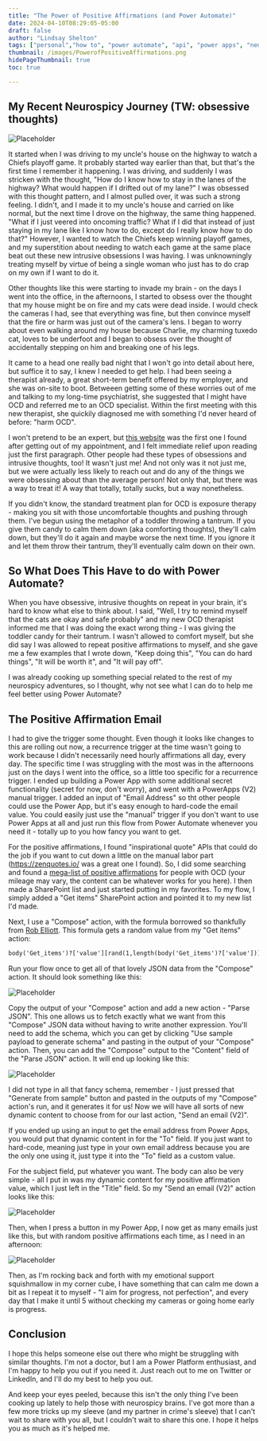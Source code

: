 ```yaml
---
title: "The Power of Positive Affirmations (and Power Automate)"
date: 2024-04-10T08:29:05-05:00
draft: false
author: "Lindsay Shelton"
tags: ["personal","how to", "power automate", "api", "power apps", "neurospicy"]
thumbnail: /images/PowerofPositiveAffirmations.png
hidePageThumbnail: true
toc: true

---
```


## My Recent Neurospicy Journey (TW: obsessive thoughts)

![Placeholder](/images/PowerofPositiveAffirmations.png)

It started when I was driving to my uncle's house on the highway to watch a Chiefs playoff game.  It probably started way earlier than that, but that's the first time I remember it happening.  I was driving, and suddenly I was stricken with the thought, "How do I know how to stay in the lanes of the highway?  What would happen if I drifted out of my lane?"  I was obsessed with this thought pattern, and I almost pulled over, it was such a strong feeling.  I didn't, and I made it to my uncle's house and carried on like normal, but the next time I drove on the highway, the same thing happened.  "What if I just veered into oncoming traffic?  What if I did that instead of just staying in my lane like I know how to do, except do I really know how to do that?"  However, I wanted to watch the Chiefs keep winning playoff games, and my superstition about needing to watch each game at the same place beat out these new intrusive obsessions I was having.  I was unknowningly treating myself by virtue of being a single woman who just has to do crap on my own if I want to do it.

Other thoughts like this were starting to invade my brain - on the days I went into the office, in the afternoons, I started to obsess over the thought that my house might be on fire and my cats were dead inside.  I would check the cameras I had, see that everything was fine, but then convince myself that the fire or harm was just out of the camera's lens.  I began to worry about even walking around my house because Charlie, my charming tuxedo cat, loves to be underfoot and I began to obsess over the thought of accidentally stepping on him and breaking one of his legs.

It came to a head one really bad night that I won't go into detail about here, but suffice it to say, I knew I needed to get help.  I had been seeing a therapist already, a great short-term benefit offered by my employer, and she was on-site to boot.  Betweeen getting some of these worries out of me and talking to my long-time psychiatrist, she suggested that I might have OCD and referred me to an OCD specialist.  Within the first meeting with this new therapist, she quickily diagnosed me with something I'd never heard of before: "harm OCD".

I won't pretend to be an expert, but <a href="https://www.treatmyocd.com/blog/what-is-harm-ocd-guide-to-ocd-subtype">this website</a> was the first one I found after getting out of my appointment, and I felt immediate relief upon reading just the first paragraph.  Other people had these types of obsessions and intrusive thoughts, too!  It wasn't just me!  And not only was it not just me, but we were actually less likely to reach out and do any of the things we were obsessing about than the average person!  Not only that, but there was a way to treat it!  A way that totally, totally sucks, but a way nonetheless.

If you didn't know, the standard treatment plan for OCD is exposure therapy - making you sit with those uncomfortable thoughts and pushing through them.  I've begun using the metaphor of a toddler throwing a tantrum.  If you give them candy to calm them down (aka comforting thoughts), they'll calm down, but they'll do it again and maybe worse the next time.  If you ignore it and let them throw their tantrum, they'll eventually calm down on their own.

## So What Does This Have to do with Power Automate?

When you have obsessive, intrusive thoughts on repeat in your brain, it's hard to know what else to think about.  I said, "Well, I try to remind myself that the cats are okay and safe probably" and my new OCD therapist informed me that I was doing the exact wrong thing - I was giving the toddler candy for their tantrum.  I wasn't allowed to comfort myself, but she did say I was allowed to repeat positive affirmations to myself, and she gave me a few examples that I wrote down, "Keep doing this", "You can do hard things", "It will be worth it", and "It will pay off".

I was already cooking up something special related to the rest of my neurospicy adventures, so I thought, why not see what I can do to help me feel better using Power Automate?

## The Positive Affirmation Email

I had to give the trigger some thought.  Even though it looks like changes to this are rolling out now, a recurrence trigger at the time wasn't going to work because I didn't necessarily need hourly affirmations all day, every day.  The specific time I was struggling with the most was in the afternoons just on the days I went into the office, so a little too specific for a recurrence trigger.  I ended up building a Power App with some additional secret functionality (secret for now, don't worry), and went with a PowerApps (V2) manual trigger.  I added an input of "Email Address" so tht other people could use the Power App, but it's easy enough to hard-code the email value.  You could easily just use the "manual" trigger if you don't want to use Power Apps at all and just run this flow from Power Automate whenever you need it - totally up to you how fancy you want to get.

For the positive affirmations, I found "inspirational quote" APIs that could do the job if you want to cut down a little on the manual labor part (https://zenquotes.io/ was a great one I found).  So, I did some searching and found a <a href="https://www.happierhuman.com/affirmations-intrusive-thoughts/">mega-list of positive affirmations</a> for people with OCD (your mileage may vary, the content can be whatever works for you here).  I then made a SharePoint list and just started putting in my favorites.  To my flow, I simply added a "Get items" SharePoint action and pointed it to my new list I'd made.

Next, I  use a "Compose" action, with the formula borrowed so thankfully from <a href="https://powerusers.microsoft.com/t5/Power-Automate-Cookbook/Get-a-random-item-from-a-SharePoint-list/td-p/462817">Rob Elliott</a>.  This formula gets a random value from my "Get items" action:

```html
body('Get_items')?['value'][rand(1,length(body('Get_items')?['value']))]
````

Run your flow once to get all of that lovely JSON data from the "Compose" action.  It should look something like this:

![Placeholder](/images/the_power_of_positive_affirmations_and_power_automate1.png)

Copy the output of your "Compose" action and add a new action - "Parse JSON".  This one allows us to fetch exactly what we want from this "Compose" JSON data without having to write another expression.  You'll need to add the schema, which you can get by clicking "Use sample payload to generate schema" and pasting in the output of your "Compose" action.  Then, you can add the "Compose" output to the "Content" field of the "Parse JSON" action.  It will end up looking like this:

![Placeholder](/images/the_power_of_positive_affirmations_and_power_automate2.png)

I did not type in all that fancy schema, remember - I just pressed that "Generate from sample" button and pasted in the outputs of my "Compose" action's run, and it generates it for us!  Now we will have all sorts of new dynamic content to choose from for our last action, "Send an email (V2)".

If you ended up using an input to get the email address from Power Apps, you would put that dynamic content in for the "To" field.  If you just want to hard-code, meaning just type in your own email address because you are the only one using it, just type it into the "To" field as a custom value.

For the subject field, put whatever you want.  The body can also be very simple - all I put in was my dynamic content for my positive affirmation value, which I just left in the "Title" field.  So my "Send an email (V2)" action looks like this:

![Placeholder](/images/the_power_of_positive_affirmations_and_power_automate3.png)

Then, when I press a button in my Power App, I now get as many emails just like this, but with random positive affirmations each time, as I need in an afternoon:

![Placeholder](/images/the_power_of_positive_affirmations_and_power_automate4.png)

Then, as I'm rocking back and forth with my emotional support squishmallow in my corner cube, I have something that can calm me down a bit as I repeat it to myself - "I aim for progress, not perfection", and every day that I make it until 5 without checking my cameras or going home early is progress.

## Conclusion

I hope this helps someone else out there who might be struggling with similar thoughts.  I'm not a doctor, but I am a Power Platform enthusiast, and I'm happy to help you out if you need it.  Just reach out to me on Twitter or LinkedIn, and I'll do my best to help you out.

And keep your eyes peeled, because this isn't the only thing I've been cooking up lately to help those with neurospicy brains.  I've got more than a few more tricks up my sleeve (and my partner in crime's sleeve) that I can't wait to share with you all, but I couldn't wait to share this one.  I hope it helps you as much as it's helped me.

<!-- Google tag (gtag.js) -->
<script async src="https://www.googletagmanager.com/gtag/js?id=G-CN3PDT3T20"></script>
<script>
  window.dataLayer = window.dataLayer || [];
  function gtag(){dataLayer.push(arguments);}
  gtag('js', new Date());

  gtag('config', 'G-CN3PDT3T20');
</script>